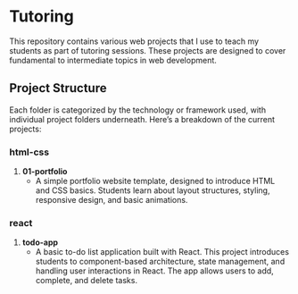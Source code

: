 # Tutoring

This repository contains various web projects that I use to teach my students as part of tutoring sessions. These projects are designed to cover fundamental to intermediate topics in web development.

## Project Structure

Each folder is categorized by the technology or framework used, with individual project folders underneath. Here’s a breakdown of the current projects:

### html-css

1. **01-portfolio**
   - A simple portfolio website template, designed to introduce HTML and CSS basics. Students learn about layout structures, styling, responsive design, and basic animations.

### react

1. **todo-app**
   - A basic to-do list application built with React. This project introduces students to component-based architecture, state management, and handling user interactions in React. The app allows users to add, complete, and delete tasks.
